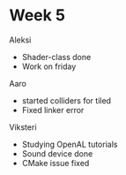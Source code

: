 # Week 5


Aleksi

- Shader-class done
- Work on friday


Aaro

- started colliders for tiled
- Fixed linker error


Viksteri

- Studying OpenAL tutorials
- Sound device done
- CMake issue fixed